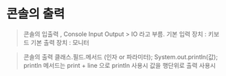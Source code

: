 # 콘솔의 출력

> 콘솔의 입출력 , Console Input Output > IO 라고 부름. 
> 기본 입력 장치 : 키보드
> 기본 출력 장치 : 모니터 

> 콘솔의 출력
> 클래스.필드.메서드 (인자 or 파라미터);
> System.out.println(값); 
> println 메서드는 
> print + line 으로 println 사용시 값을 행단위로 출력  사용시 